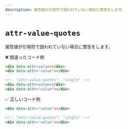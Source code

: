 ```yaml
---
description: 属性値が引用符で囲われていない場合に警告をします。
---
```


# `attr-value-quotes`

属性値が引用符で囲われていない場合に警告をします。

<!-- textlint-disable ja-technical-writing/ja-no-mixed-period -->

❌ 間違ったコード例

<!-- prettier-ignore-start -->
```html
<div data-attr=value></div>
<div data-attr='value'></div>
```
<!-- prettier-ignore-end -->

<!-- prettier-ignore-start -->
```html
<!-- "attr-value-quotes": "single" -->
<div data-attr=value></div>
<div data-attr="value"></div>
```
<!-- prettier-ignore-end -->

✅ 正しいコード例

<!-- prettier-ignore-start -->
```html
<div data-attr="value"></div>
```
<!-- prettier-ignore-end -->

<!-- prettier-ignore-start -->
```html
<!-- "attr-value-quotes": "single" -->
<div data-attr='value'></div>
```
<!-- prettier-ignore-end -->

<!-- textlint-enable ja-technical-writing/ja-no-mixed-period -->
